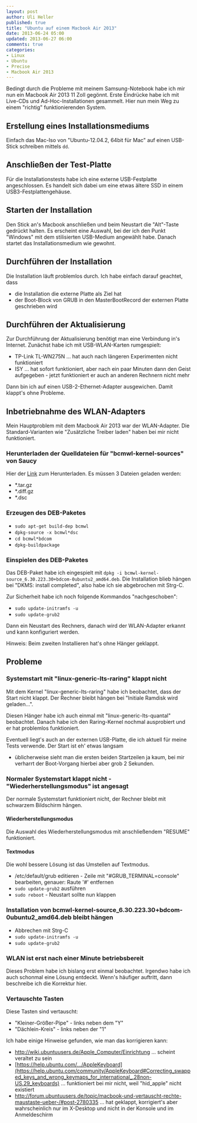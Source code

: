 ```yaml
---
layout: post
author: Uli Heller
published: true
title: "Ubuntu auf einem Macbook Air 2013"
date: 2013-06-24 05:00
updated: 2013-06-27 06:00
comments: true
categories: 
- Linux
- Ubuntu
- Precise
- Macbook Air 2013
---
```


Bedingt durch die Probleme mit meinem Samsung-Notebook habe ich
mir nun ein Macbook Air 2013 11 Zoll gegönnt. Erste Eindrücke habe
ich mit Live-CDs und Ad-Hoc-Installationen gesammelt. Hier nun
mein Weg zu einem "richtig" funktionierenden System.

<!-- more -->

## Erstellung eines Installationsmediums

Einfach das Mac-Iso von "Ubuntu-12.04.2, 64bit für Mac"
auf einen USB-Stick schreiben mittels `dd`.

## Anschließen der Test-Platte

Für die Installationstests habe ich eine externe USB-Festplatte
angeschlossen. Es handelt sich dabei um eine etwas ältere SSD in
einem USB3-Festplattengehäuse.

## Starten der Installation

Den Stick an's Macbook anschließen und beim Neustart die "Alt"-Taste
gedrückt halten. Es erscheint eine Auswahl, bei der ich den Punkt
"Windows" mit dem stilisierten USB-Medium angewählt habe. Danach startet
das Installationsmedium wie gewohnt.

## Durchführen der Installation

Die Installation läuft problemlos durch. Ich habe einfach darauf geachtet,
dass

* die Installation die externe Platte als Ziel hat
* der Boot-Block von GRUB in den MasterBootRecord der externen Platte
  geschrieben wird

## Durchführen der Aktualisierung

Zur Durchführung der Aktualisierung benötigt man eine Verbindung in's
Internet. Zunächst habe ich mit USB-WLAN-Karten rumgespielt:

* TP-Link TL-WN275N ... hat auch nach längeren Experimenten nicht funktioniert
* ISY ... hat sofort funktioniert, aber nach ein paar Minuten dann den
  Geist aufgegeben - jetzt funktioniert er auch an anderen Rechnern nicht mehr

Dann bin ich auf einen USB-2-Ethernet-Adapter ausgewichen. Damit klappt's
ohne Probleme.

## Inbetriebnahme des WLAN-Adapters

Mein Hauptproblem mit dem Macbook Air 2013 war der WLAN-Adapter.
Die Standard-Varianten wie "Zusätzliche Treiber laden" haben bei
mir nicht funktioniert.

### Herunterladen der Quelldateien für "bcmwl-kernel-sources" von Saucy

Hier der [Link](https://launchpad.net/ubuntu/+source/bcmwl/6.30.223.30+bdcom-0ubuntu2) zum Herunterladen. Es müssen 3 Dateien geladen werden:

* *.tar.gz
* *.diff.gz
* *.dsc

### Erzeugen des DEB-Paketes

* `sudo apt-get build-dep bcmwl`
* `dpkg-source -x bcmwl*dsc`
* `cd bcmwl*bdcom`
* `dpkg-buildpackage`

### Einspielen des DEB-Paketes

Das DEB-Paket habe ich eingespielt mit `dpkg -i bcmwl-kernel-source_6.30.223.30+bdcom-0ubuntu2_amd64.deb`. Die Installation blieb
hängen bei "DKMS: install completed", also habe ich sie abgebrochen mit Strg-C.

Zur Sicherheit habe ich noch folgende Kommandos "nachgeschoben":

* `sudo update-initramfs -u`
* `sudo update-grub2`

Dann ein Neustart des Rechners, danach wird der WLAN-Adapter erkannt und
kann konfiguriert werden.

Hinweis: Beim zweiten Installieren hat's ohne Hänger geklappt.

## Probleme

### Systemstart mit "linux-generic-lts-raring" klappt nicht

Mit dem Kernel "linux-generic-lts-raring" habe ich beobachtet,
dass der Start nicht klappt. Der Rechner bleibt hängen bei
"Initiale Ramdisk wird geladen...".

Diesen Hänger habe ich auch einmal mit "linux-generic-lts-quantal"
beobachtet.
Danach habe ich den Raring-Kernel nochmal ausprobiert und
er hat problemlos funktioniert.

Eventuell liegt's auch an der externen USB-Platte, die ich
aktuell für meine Tests verwende. Der Start ist eh' etwas langsam
- üblicherweise sieht man die ersten beiden Startzeilen ja kaum,
bei mir verharrt der Boot-Vorgang hierbei aber grob 2 Sekunden.

### Normaler Systemstart klappt nicht - "Wiederherstellungsmodus" ist angesagt

Der normale Systemstart funktioniert nicht,
der Rechner bleibt mit schwarzem Bildschirm hängen.

#### Wiederherstellungsmodus

Die Auswahl des Wiederherstellungsmodus mit anschließendem "RESUME"
funktioniert.

#### Textmodus

Die wohl bessere Lösung ist das Umstellen auf Textmodus.

* /etc/default/grub editieren - Zeile mit "#GRUB_TERMINAL=console" bearbeiten, genauer: Raute '#' entfernen
* `sudo update-grub2` ausführen
* `sudo reboot` - Neustart sollte nun klappen

### Installation von bcmwl-kernel-source_6.30.223.30+bdcom-0ubuntu2_amd64.deb bleibt hängen

* Abbrechen mit Strg-C
* `sudo update-initramfs -u`
* `sudo update-grub2`

### WLAN ist erst nach einer Minute betriebsbereit

Dieses Problem habe ich bislang erst einmal beobachtet. Irgendwo
habe ich auch schonmal eine Lösung entdeckt. Wenn's häufiger auftritt,
dann beschreibe ich die Korrektur hier.

### Vertauschte Tasten

Diese Tasten sind vertauscht:

* "Kleiner-Größer-Pipe" - links neben dem "Y"
* "Dächlein-Kreis" - links neben der "1"

Ich habe einige Hinweise gefunden, wie man das korrigieren kann:

* <http://wiki.ubuntuusers.de/Apple_Computer/Einrichtung> ... scheint veraltet zu sein
* [https://help.ubuntu.com/.../AppleKeyboard](https://help.ubuntu.com/community/AppleKeyboard#Correcting_swapped_keys_and_wrong_keymaps_for_international_.28non-US.29_keyboards) ... funktioniert bei mir nicht, weil "hid_apple" nicht existiert
* <http://forum.ubuntuusers.de/topic/macbook-und-vertauscht-rechte-maustaste-ueber-/#post-2780335> ... hat geklappt, korrigiert's aber wahrscheinlich nur im X-Desktop und nicht in der Konsole und im Anmeldeschirm

